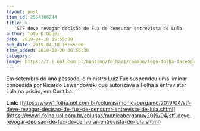 ```yaml
---
layout: post
item_id: 2564106244
title: >-
    STF deve revogar decisão de Fux de censurar entrevista de Lula
author: Tatu D'Oquei
date: 2019-04-18 15:55:00
pub_date: 2019-04-18 15:55:00
time_added: 2019-04-20 06:56:36
category: 
image: https://f.i.uol.com.br/hunting/folha/1/common/logo-folha-facebook.jpg
---
```


Em setembro do ano passado, o ministro Luiz Fux suspendeu uma liminar concedida por Ricardo Lewandowski que autorizava a Folha a entrevistar Lula na prisão, em Curitiba.

**Link:** [https://www1.folha.uol.com.br/colunas/monicabergamo/2019/04/stf-deve-revogar-decisao-de-fux-de-censurar-entrevista-de-lula.shtml](https://www1.folha.uol.com.br/colunas/monicabergamo/2019/04/stf-deve-revogar-decisao-de-fux-de-censurar-entrevista-de-lula.shtml)

